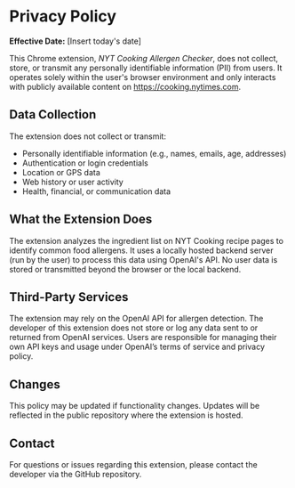 # Privacy Policy

**Effective Date:** [Insert today's date]

This Chrome extension, *NYT Cooking Allergen Checker*, does not collect, store, or transmit any personally identifiable information (PII) from users. It operates solely within the user's browser environment and only interacts with publicly available content on https://cooking.nytimes.com.

## Data Collection

The extension does not collect or transmit:
- Personally identifiable information (e.g., names, emails, age, addresses)
- Authentication or login credentials
- Location or GPS data
- Web history or user activity
- Health, financial, or communication data

## What the Extension Does

The extension analyzes the ingredient list on NYT Cooking recipe pages to identify common food allergens. It uses a locally hosted backend server (run by the user) to process this data using OpenAI's API. No user data is stored or transmitted beyond the browser or the local backend.

## Third-Party Services

The extension may rely on the OpenAI API for allergen detection. The developer of this extension does not store or log any data sent to or returned from OpenAI services. Users are responsible for managing their own API keys and usage under OpenAI’s terms of service and privacy policy.

## Changes

This policy may be updated if functionality changes. Updates will be reflected in the public repository where the extension is hosted.

## Contact

For questions or issues regarding this extension, please contact the developer via the GitHub repository.
